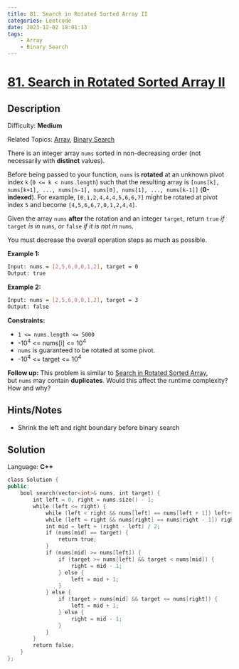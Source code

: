 ```yaml
---
title: 81. Search in Rotated Sorted Array II
categories: Leetcode
date: 2023-12-02 18:01:13
tags:
    - Array
    - Binary Search
---
```


# [81\. Search in Rotated Sorted Array II](https://leetcode.com/problems/search-in-rotated-sorted-array-ii/)

## Description

Difficulty: **Medium**

Related Topics: [Array](https://leetcode.com/tag/https://leetcode.com/tag/array//), [Binary Search](https://leetcode.com/tag/https://leetcode.com/tag/binary-search//)

There is an integer array `nums` sorted in non-decreasing order (not necessarily with **distinct** values).

Before being passed to your function, `nums` is **rotated** at an unknown pivot index `k` (`0 <= k < nums.length`) such that the resulting array is `[nums[k], nums[k+1], ..., nums[n-1], nums[0], nums[1], ..., nums[k-1]]` (**0-indexed**). For example, `[0,1,2,4,4,4,5,6,6,7]` might be rotated at pivot index `5` and become `[4,5,6,6,7,0,1,2,4,4]`.

Given the array `nums` **after** the rotation and an integer `target`, return `true` _if_ `target` _is in_ `nums`_, or_ `false` _if it is not in_ `nums`_._

You must decrease the overall operation steps as much as possible.

**Example 1:**

```bash
Input: nums = [2,5,6,0,0,1,2], target = 0
Output: true
```

**Example 2:**

```bash
Input: nums = [2,5,6,0,0,1,2], target = 3
Output: false
```

**Constraints:**

* `1 <= nums.length <= 5000`
* -10<sup>4</sup> <= nums[i] <= 10<sup>4</sup>
* `nums` is guaranteed to be rotated at some pivot.
* -10<sup>4</sup> <= target <= 10<sup>4</sup>

**Follow up:** This problem is similar to [Search in Rotated Sorted Array](/problems/search-in-rotated-sorted-array/description/), but `nums` may contain **duplicates**. Would this affect the runtime complexity? How and why?

## Hints/Notes

* Shrink the left and right boundary before binary search

## Solution

Language: **C++**

```C++
class Solution {
public:
    bool search(vector<int>& nums, int target) {
        int left = 0, right = nums.size() - 1;
        while (left <= right) {
            while (left < right && nums[left] == nums[left + 1]) left++;
            while (left < right && nums[right] == nums[right - 1]) right--;
            int mid = left + (right - left) / 2;
            if (nums[mid] == target) {
                return true;
            }
            if (nums[mid] >= nums[left]) {
                if (target >= nums[left] && target < nums[mid]) {
                    right = mid - 1;
                } else {
                    left = mid + 1;
                }
            } else {
                if (target > nums[mid] && target <= nums[right]) {
                    left = mid + 1;
                } else {
                    right = mid - 1;
                }
            }
        }   
        return false;
    }
};
```
